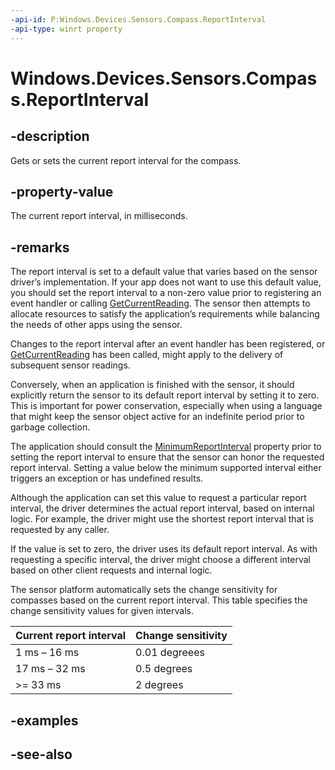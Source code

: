```yaml
---
-api-id: P:Windows.Devices.Sensors.Compass.ReportInterval
-api-type: winrt property
---
```


<!-- Property syntax
public uint ReportInterval { get;  set; }
-->

# Windows.Devices.Sensors.Compass.ReportInterval

## -description

Gets or sets the current report interval for the compass.

## -property-value

The current report interval, in milliseconds.

## -remarks

The report interval is set to a default value that varies based on the sensor driver’s implementation. If your app does not want to use this default value, you should set the report interval to a non-zero value prior to registering an event handler or calling [GetCurrentReading](compass_getcurrentreading_1416488181.md). The sensor then attempts to allocate resources to satisfy the application’s requirements while balancing the needs of other apps using the sensor.

Changes to the report interval after an event handler has been registered, or [GetCurrentReading](compass_getcurrentreading_1416488181.md) has been called, might apply to the delivery of subsequent sensor readings.

Conversely, when an application is finished with the sensor, it should explicitly return the sensor to its default report interval by setting it to zero. This is important for power conservation, especially when using a language that might keep the sensor object active for an indefinite period prior to garbage collection.

The application should consult the [MinimumReportInterval](compass_minimumreportinterval.md) property prior to setting the report interval to ensure that the sensor can honor the requested report interval. Setting a value below the minimum supported interval either triggers an exception or has undefined results.

Although the application can set this value to request a particular report interval, the driver determines the actual report interval, based on internal logic. For example, the driver might use the shortest report interval that is requested by any caller.

If the value is set to zero, the driver uses its default report interval. As with requesting a specific interval, the driver might choose a different interval based on other client requests and internal logic.

The sensor platform automatically sets the change sensitivity for compasses based on the current report interval. This table specifies the change sensitivity values for given intervals.

| Current report interval | Change sensitivity |
| --- | --- |
| 1 ms – 16 ms | 0.01 degreees |
| 17 ms – 32 ms | 0.5 degrees |
| >= 33 ms | 2 degrees |

## -examples

## -see-also
